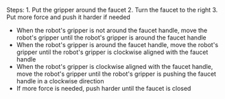 
Steps: 1. Put the gripper around the faucet 2. Turn the faucet to the right 3. Put more force and push it harder if needed
- When the robot's gripper is not around the faucet handle, move the robot's gripper until the robot's gripper is around the faucet handle
- When the robot's gripper is around the faucet handle, move the robot's gripper until the robot's gripper is clockwise aligned with the faucet handle  
- When the robot's gripper is clockwise aligned with the faucet handle, move the robot's gripper until the robot's gripper is pushing the faucet handle in a clockwise direction
- If more force is needed, push harder until the faucet is closed